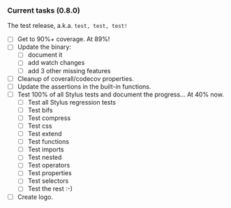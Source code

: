### Current tasks (0.8.0)

The test release, a.k.a. `test, test, test!`

 - [ ] Get to 90%+ coverage.  At 89%!
 - [ ] Update the binary:
    - [ ] document it
    - [ ] add watch changes
    - [ ] add 3 other missing features
 - [ ] Cleanup of coverall/codecov properties.
 - [ ] Update the assertions in the built-in functions.
 - [ ] Test 100% of all Stylus tests and document the progress...  At 40% now.
     - [ ] Test all Stylus regression tests
     - [ ] Test bifs
     - [ ] Test compress
     - [ ] Test css
     - [ ] Test extend
     - [ ] Test functions
     - [ ] Test imports
     - [ ] Test nested
     - [ ] Test operators
     - [ ] Test properties
     - [ ] Test selectors
     - [ ] Test the rest :-)
 - [ ] Create logo.
